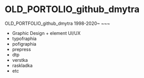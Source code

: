 # OLD_PORTOLIO_github_dmytra
OLD_PORTFOLIO_github_dmytra 1998-2020~ ~~~
- Graphic Design + element UI/UX
- typofraphia
- pofigraphia
- prepress
- dtp
- verstka
- raskladka
- etc
